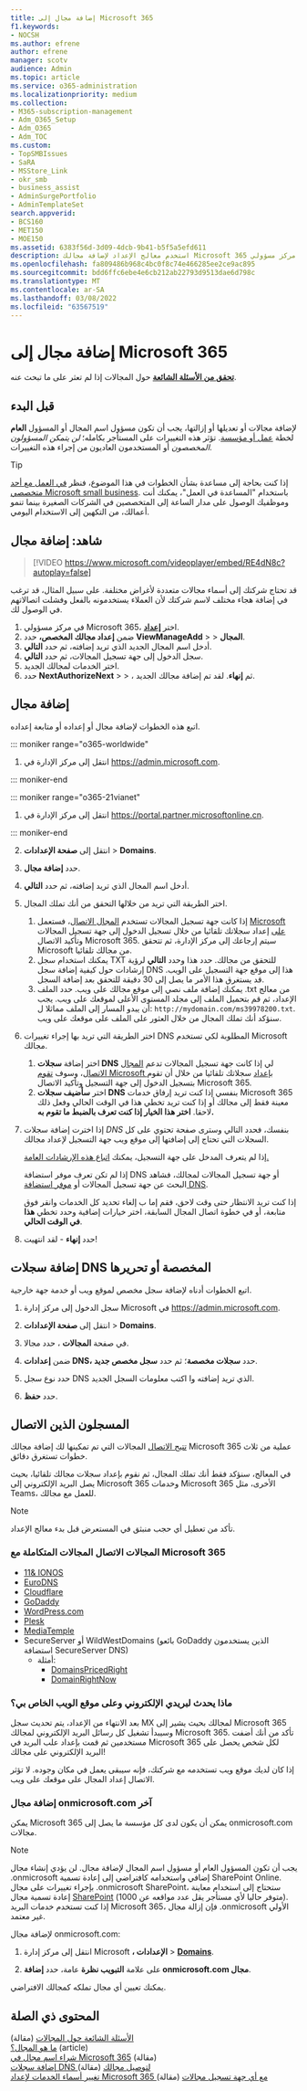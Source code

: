 ```yaml
---
title: إضافة مجال إلى Microsoft 365
f1.keywords:
- NOCSH
ms.author: efrene
author: efrene
manager: scotv
audience: Admin
ms.topic: article
ms.service: o365-administration
ms.localizationpriority: medium
ms.collection:
- M365-subscription-management
- Adm_O365_Setup
- Adm_O365
- Adm_TOC
ms.custom:
- TopSMBIssues
- SaRA
- MSStore_Link
- okr_smb
- business_assist
- AdminSurgePortfolio
- AdminTemplateSet
search.appverid:
- BCS160
- MET150
- MOE150
ms.assetid: 6383f56d-3d09-4dcb-9b41-b5f5a5efd611
description: استخدم معالج الإعداد لإضافة مجالك Microsoft 365 في مركز مسؤولي Microsoft 365 عن طريق إضافة سجل DNS لدى مضيف DNS.
ms.openlocfilehash: fa809486b968c4bc0f8c74e466285ee2ce9ac895
ms.sourcegitcommit: bdd6ffc6ebe4e6cb212ab22793d9513dae6d798c
ms.translationtype: MT
ms.contentlocale: ar-SA
ms.lasthandoff: 03/08/2022
ms.locfileid: "63567519"
---
```

# <a name="add-a-domain-to-microsoft-365"></a>إضافة مجال إلى Microsoft 365

 **[تحقق من الأسئلة الشائعة](domains-faq.yml)** حول المجالات إذا لم تعثر على ما تبحث عنه. 
  
## <a name="before-you-begin"></a>قبل البدء

لإضافة مجالات أو تعديلها أو إزالتها، يجب أن  تكون مسؤول اسم  المجال أو المسؤول **العام** لخطة [عمل أو مؤسسة](https://products.office.com/business/office). تؤثر هذه التغييرات على المستأجر بكامله؛ *لن يتمكن المسؤولون* *المخصصون* أو المستخدمون العاديون من إجراء هذه التغييرات.

> [!TIP]
> إذا كنت بحاجة إلى مساعدة بشأن الخطوات في هذا الموضوع، فنظر [في العمل مع أحد متخصصي Microsoft small business](https://go.microsoft.com/fwlink/?linkid=2186871). باستخدام "المساعدة في العمل"، يمكنك أنت وموظفيك الوصول على مدار الساعة إلى المتخصصين في الشركات الصغيرة بينما تنمو أعمالك، من التكهين إلى الاستخدام اليومي.

## <a name="watch-add-a-domain"></a>شاهد: إضافة مجال

> [!VIDEO https://www.microsoft.com/videoplayer/embed/RE4dN8c?autoplay=false]

قد تحتاج شركتك إلى أسماء مجالات متعددة لأغراض مختلفة. على سبيل المثال، قد ترغب في إضافة هجاء مختلف لاسم شركتك لأن العملاء يستخدمونه بالفعل وفشلت اتصالاتهم في الوصول لك.

1. في مركز مسؤولي Microsoft 365، اختر <a href="https://go.microsoft.com/fwlink/p/?linkid=2171997" target="_blank">**إعداد**</a>.
1. ضمن **إعداد مجالك المخصص،** حدد **ViewManageAdd** >  >  **المجال**.
1. أدخل اسم المجال الجديد الذي تريد إضافته، ثم حدد **التالي**.
1. سجل الدخول إلى جهة تسجيل المجالات، ثم حدد **التالي**.
1. اختر الخدمات لمجالك الجديد.
1. حدد **NextAuthorizeNext** >  > ، ثم **إنهاء**. لقد تم إضافة مجالك الجديد.

## <a name="add-a-domain"></a>إضافة مجال

اتبع هذه الخطوات لإضافة مجال أو إعداده أو متابعة إعداده. 

::: moniker range="o365-worldwide"

1. انتقل إلى مركز الإدارة في <a href="https://go.microsoft.com/fwlink/p/?linkid=2024339" target="_blank">https://admin.microsoft.com</a>.

::: moniker-end

::: moniker range="o365-21vianet"

1. انتقل إلى مركز الإدارة في <a href="https://go.microsoft.com/fwlink/p/?linkid=850627" target="_blank">https://portal.partner.microsoftonline.cn</a>.

::: moniker-end
    
2. انتقل إلى **صفحة الإعدادات** >  **Domains**. 

3. حدد **إضافة مجال**.
    
4. أدخل اسم المجال الذي تريد إضافته، ثم حدد **التالي**.
    
5. اختر الطريقة التي تريد من خلالها التحقق من أنك تملك المجال.
    
    1. إذا كانت جهة تسجيل المجالات تستخدم [المجال الاتصال](#domain-connect-registrars-integrating-with-microsoft-365)، فستعمل [Microsoft على](../get-help-with-domains/domain-connect.md) إعداد سجلاتك تلقائيا من خلال تسجيل الدخول إلى جهة تسجيل المجالات وتأكيد الاتصال Microsoft 365. سيتم إرجاعك إلى مركز الإدارة، ثم تتحقق Microsoft من مجالك تلقائيا.
    2. يمكنك استخدام سجل TXT للتحقق من مجالك. حدد هذا وحدد **التالي** لرؤية إرشادات حول كيفية إضافة سجل DNS هذا إلى موقع جهة التسجيل على الويب. قد يستغرق هذا الأمر ما يصل إلى 30 دقيقة للتحقق بعد إضافة السجل. 
    3. يمكنك إضافة ملف نصي إلى موقع مجالك على ويب. حدد الملف .txt من معالج الإعداد، ثم قم بتحميل الملف إلى مجلد المستوى الأعلى لموقعك على ويب. يجب أن يبدو المسار إلى الملف مماثلا ل: `http://mydomain.com/ms39978200.txt`. سنؤكد أنك تملك المجال من خلال العثور على الملف على موقعك على ويب.
    
6. اختر الطريقة التي تريد بها إجراء تغييرات DNS المطلوبة لكي تستخدم Microsoft مجالك.
    
    1. اختر إضافة **سجلات DNS** لي إذا كانت جهة تسجيل المجالات تدعم [المجال الاتصال](#domain-connect-registrars-integrating-with-microsoft-365)، وسوف [تقوم Microsoft بإعداد](../get-help-with-domains/domain-connect.md) سجلاتك تلقائيا من خلال أن تقوم بتسجيل الدخول إلى جهة التسجيل وتأكيد الاتصال Microsoft 365.
    2. اختر **سأضيف سجلات DNS** بنفسي إذا كنت تريد إرفاق خدمات Microsoft 365 معينة فقط إلى مجالك أو إذا كنت تريد تخطي هذا في الوقت الحالي وفعل ذلك لاحقا. **اختر هذا الخيار إذا كنت تعرف بالضبط ما تقوم به.**

7. إذا اخترت إضافة سجلات *DNS* بنفسك، فحدد التالي  وسترى صفحة تحتوي على كل السجلات التي تحتاج إلى إضافتها إلى موقع ويب جهة التسجيل لإعداد مجالك. 

    إذا لم يتعرف المدخل على جهة التسجيل، يمكنك [اتباع هذه الإرشادات العامة.](../get-help-with-domains/create-dns-records-at-any-dns-hosting-provider.md)
    
    إذا لم تكن تعرف موفر استضافة DNS أو جهة تسجيل المجالات لمجالك، فشاهد البحث عن جهة تسجيل المجالات أو [موفر استضافة DNS](../get-help-with-domains/find-your-domain-registrar.md).
    
    إذا كنت تريد الانتظار حتى وقت لاحق، فقم إما ب إلغاء تحديد كل الخدمات وانقر فوق متابعة، أو في خطوة اتصال المجال السابقة،  اختر خيارات إضافية وحدد تخطي **هذا في الوقت الحالي**.
    
8. حدد **إنهاء** - لقد انتهيت!

## <a name="add-or-edit-custom-dns-records"></a>إضافة سجلات DNS المخصصة أو تحريرها

اتبع الخطوات أدناه لإضافة سجل مخصص لموقع ويب أو خدمة جهة خارجية.

1. سجل الدخول إلى مركز إدارة Microsoft في <a href="https://go.microsoft.com/fwlink/p/?linkid=2024339" target="_blank">https://admin.microsoft.com</a>.

2. انتقل إلى **صفحة الإعدادات**  >  **Domains**.

3. في صفحة **المجالات** ، حدد مجالا. 
    
4. ضمن **إعدادات DNS،** حدد **سجلات مخصصة**؛ ثم حدد **سجل مخصص جديد**.

5. حدد نوع سجل DNS الذي تريد إضافته وا اكتب معلومات السجل الجديد.
    
6. حدد **حفظ**.

## <a name="registrars-with-domain-connect"></a>المسجلون الذين الاتصال

[تتيح الاتصال](https://www.domainconnect.org/) المجالات التي تم تمكينها لك إضافة مجالك Microsoft 365 عملية من ثلاث خطوات تستغرق دقائق. 
  
في المعالج، سنؤكد فقط أنك تملك المجال، ثم نقوم بإعداد سجلات مجالك تلقائيا، بحيث يصل البريد الإلكتروني إلى Microsoft 365 وخدمات Microsoft 365 الأخرى، مثل Teams، للعمل مع مجالك.
  
> [!NOTE]
> تأكد من تعطيل أي حجب منبثق في المستعرض قبل بدء معالج الإعداد.
  
### <a name="domain-connect-registrars-integrating-with-microsoft-365"></a>المجالات الاتصال المجالات المتكاملة مع Microsoft 365

- [11&amp; IONOS](https://www.1and1.com/)
- [EuroDNS](https://www.eurodns.com/)
- [Cloudflare](https://www.cloudflare.com/)
- [GoDaddy](https://www.godaddy.com/)
- [WordPress.com](https://wordpress.com/)
- [Plesk](https://www.plesk.com/)
- [MediaTemple](https://mediatemple.net/)
- SecureServer أو WildWestDomains (بائعو GoDaddy الذين يستخدمون استضافة SecureServer DNS)
    - أمثلة:
        - [DomainsPricedRight](https://www.domainspricedright.com/products/domain-registration)
        - [DomainRightNow](https://www.domainrightnow.com/)

### <a name="what-happens-to-my-email-and-website"></a>ماذا يحدث لبريدي الإلكتروني وعلى موقع الويب الخاص بي؟

بعد الانتهاء من الإعداد، يتم تحديث سجل MX لمجالك بحيث يشير إلى Microsoft 365 وسيبدأ تشغيل كل رسائل البريد الإلكتروني لمجالك Microsoft 365. تأكد من أنك أضفت مستخدمين ثم قمت بإعداد علب البريد في Microsoft 365 لكل شخص يحصل على البريد الإلكتروني على مجالك!
  
إذا كان لديك موقع ويب تستخدمه مع شركتك، فإنه سيبقى يعمل في مكان وجوده. لا تؤثر الاتصال إعداد المجال على موقعك على ويب.

### <a name="add-an-onmicrosoftcom-domain"></a>إضافة مجال onmicrosoft.com آخر

يمكن Microsoft 365 يمكن أن يكون لدى كل مؤسسة ما يصل إلى onmicrosoft.com مجالات.

> [!NOTE]
> يجب أن تكون المسؤول العام أو مسؤول اسم المجال لإضافة مجال.
> لن يؤدي إنشاء مجال .onmicrosoft إضافي واستخدامه كافتراضي إلى إعادة تسمية SharePoint Online. بإجراء تغييرات على مجال .onmicrosoft SharePoint، ستحتاج إلى استخدام معاينة إعادة تسمية مجال [SharePoint](/sharepoint/change-your-sharepoint-domain-name) (متوفر حاليا لأي مستأجر يقل عدد مواقعه عن 1000).
> إذا كنت تستخدم خدمات البريد Microsoft 365، فإن إزالة مجال .onmicrosoft الأولي غير معتمد.


لإضافة مجال onmicrosoft.com:

1. انتقل إلى مركز إدارة Microsoft **، الإعدادات** >  <a href="https://go.microsoft.com/fwlink/p/?linkid=834818" target="_blank">**Domains**</a>.

2. على علامة **التبويب نظرة** عامة، حدد **إضافة onmicrosoft.com مجال**.

يمكنك تعيين أي مجال تملكه كمجالك الافتراضي.

## <a name="related-content"></a>المحتوى ذي الصلة

[الأسئلة الشائعة حول المجالات](domains-faq.yml) (مقالة)</br>
[ما هو المجال؟](../get-help-with-domains/what-is-a-domain.md) (article)</br>
[شراء اسم مجال في Microsoft 365](../get-help-with-domains/buy-a-domain-name.md) (مقالة)</br>
[إضافة سجلات DNS لتوصيل مجالك](../get-help-with-domains/create-dns-records-at-any-dns-hosting-provider.md) (مقالة)</br>
[تغيير أسماء الخدمات لإعداد Microsoft 365 مع أي جهة تسجيل مجالات](../get-help-with-domains/change-nameservers-at-any-domain-registrar.md) (مقالة)
